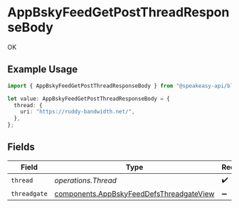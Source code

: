 # AppBskyFeedGetPostThreadResponseBody

OK

## Example Usage

```typescript
import { AppBskyFeedGetPostThreadResponseBody } from "@speakeasy-api/bluesky/models/operations";

let value: AppBskyFeedGetPostThreadResponseBody = {
  thread: {
    uri: "https://ruddy-bandwidth.net/",
  },
};
```

## Fields

| Field                                                                                                | Type                                                                                                 | Required                                                                                             | Description                                                                                          |
| ---------------------------------------------------------------------------------------------------- | ---------------------------------------------------------------------------------------------------- | ---------------------------------------------------------------------------------------------------- | ---------------------------------------------------------------------------------------------------- |
| `thread`                                                                                             | *operations.Thread*                                                                                  | :heavy_check_mark:                                                                                   | N/A                                                                                                  |
| `threadgate`                                                                                         | [components.AppBskyFeedDefsThreadgateView](../../models/components/appbskyfeeddefsthreadgateview.md) | :heavy_minus_sign:                                                                                   | N/A                                                                                                  |